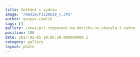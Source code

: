 ```yaml
---
title: Setkání s vydrou
image: "/media/P1120638_v.JPG"
author: gaspar-camlik
tags: []
gallery: /news/pri-stopovani-na-dacicku-se-ukazala-i-vydra
position: 106
date: 2017-02-05 10:06:29.000000000 Z
category: gallery
layout: photo
---
```

